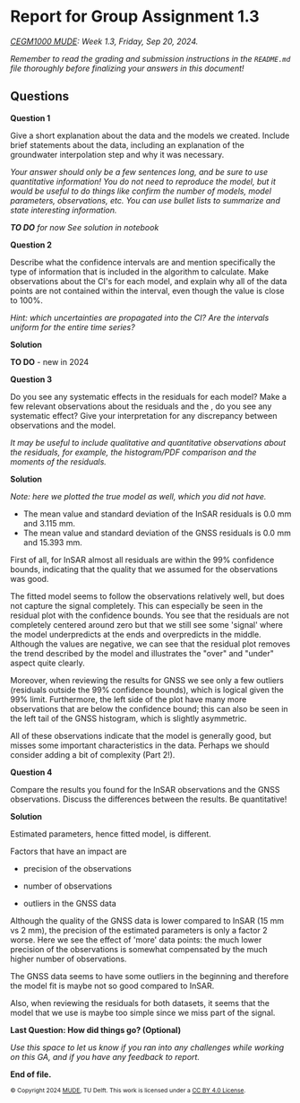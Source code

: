 # Report for Group Assignment 1.3

*[CEGM1000 MUDE](http://mude.citg.tudelft.nl/): Week 1.3, Friday, Sep 20, 2024.*

_Remember to read the grading and submission instructions in the `README.md` file thoroughly before finalizing your answers in this document!_

## Questions

**Question 1**

Give a short explanation about the data and the models we created. Include brief statements about the data, including an explanation of the groundwater interpolation step and why it was necessary.

_Your answer should only be a few sentences long, and be sure to use quantitative information! You do not need to reproduce the model, but it would be useful to do things like confirm the number of models, model parameters, observations, etc. You can use bullet lists to summarize and state interesting information._

_**TO DO** for now See solution in notebook_

**Question 2**

Describe what the confidence intervals are and mention specifically the type of information that is included in the algorithm to calculate. Make observations about the CI's for each model, and explain why all of the data points are not contained within the interval, even though the value is close to 100%.

_Hint: which uncertainties are propagated into the CI? Are the intervals uniform for the entire time series?_

**Solution**

**TO DO** - new in 2024

**Question 3**

Do you see any systematic effects in the residuals for each model? Make a few relevant observations about the residuals and the , do you see any systematic effect? Give your interpretation for any discrepancy between observations and the model.

_It may be useful to include qualitative and quantitative observations about the residuals, for example, the histogram/PDF comparison and the moments of the residuals._

**Solution**
    
_Note: here we plotted the true model as well, which you did not have._
    
- The mean value and standard deviation of the InSAR residuals is 0.0 mm and 3.115 mm. 
- The mean value and standard deviation of the GNSS residuals is 0.0 mm and 15.393 mm.
    
First of all, for InSAR almost all residuals are within the 99% confidence bounds, indicating that the quality that we assumed for the observations was good. 
    
The fitted model seems to follow the observations relatively well, but does not capture the signal completely. This can especially be seen in the residual plot with the confidence bounds. You see that the residuals are not completely centered around zero but that we still see some 'signal' where the model underpredicts at the ends and overpredicts in the middle. Although the values are negative, we can see that the residual plot removes the trend described by the model and illustrates the "over" and "under" aspect quite clearly. 
    
Moreover, when reviewing the results for GNSS we see only a few outliers (residuals outside the 99% confidence bounds), which is logical given the 99% limit. Furthermore, the left side of the plot have many more observations that are below the confidence bound; this can also be seen in the left tail of the GNSS histogram, which is slightly asymmetric.
    
All of these observations indicate that the model is generally good, but misses some important characteristics in the data. Perhaps we should consider adding a bit of complexity (Part 2!).

**Question 4**

Compare the results you found for the InSAR observations and the GNSS observations. Discuss the differences between the results. Be quantitative!

**Solution**

Estimated parameters, hence fitted model, is different. 
    
Factors that have an impact are
    
- precision of the observations
    
- number of observations
    
- outliers in the GNSS data
    
    
Although the quality of the GNSS data is lower compared to InSAR (15 mm vs 2 mm), the precision of the estimated parameters is only a factor 2 worse. Here we see the effect of 'more' data points: the much lower precision of the observations is somewhat compensated by the much higher number of observations.

The GNSS data seems to have some outliers in the beginning and therefore the model fit is maybe not so good compared to InSAR. 

Also, when reviewing the residuals for both datasets, it seems that the model that we use is maybe too simple since we miss part of the signal. 
    

**Last Question: How did things go? (Optional)**

_Use this space to let us know if you ran into any challenges while working on this GA, and if you have any feedback to report._

**End of file.**

<span style="font-size: 75%">
&copy; Copyright 2024 <a rel="MUDE" href="http://mude.citg.tudelft.nl/">MUDE</a>, TU Delft. This work is licensed under a <a rel="license" href="http://creativecommons.org/licenses/by/4.0/">CC BY 4.0 License</a>.